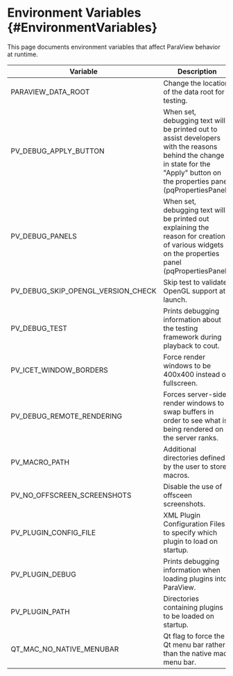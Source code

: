 Environment Variables       {#EnvironmentVariables}
=====================

This page documents environment variables that affect ParaView behavior at
runtime.

Variable | Description
---------|---------------------------------------------------------
PARAVIEW_DATA_ROOT  | Change the location of the data root for testing.
PV_DEBUG_APPLY_BUTTON | When set, debugging text will be printed out to assist developers with the reasons behind the change in state for the "Apply" button on the properties panel (pqPropertiesPanel).
PV_DEBUG_PANELS | When set, debugging text will be printed out explaining the reason for creation of various widgets on the properties panel (pqPropertiesPanel).
PV_DEBUG_SKIP_OPENGL_VERSION_CHECK | Skip test to validate OpenGL support at launch.
PV_DEBUG_TEST | Prints debugging information about the testing framework during playback to cout.
PV_ICET_WINDOW_BORDERS | Force render windows to be 400x400 instead of fullscreen.
PV_DEBUG_REMOTE_RENDERING | Forces server-side render windows to swap buffers in order to see what is being rendered on the server ranks.
PV_MACRO_PATH | Additional directories defined by the user to store macros.
PV_NO_OFFSCREEN_SCREENSHOTS | Disable the use of offsceen screenshots.
PV_PLUGIN_CONFIG_FILE | XML Plugin Configuration Files to specify which plugin to load on startup.
PV_PLUGIN_DEBUG | Prints debugging information when loading plugins into ParaView.
PV_PLUGIN_PATH | Directories containing plugins to be loaded on startup.
QT_MAC_NO_NATIVE_MENUBAR | Qt flag to force the Qt menu bar rather than the native mac menu bar.
